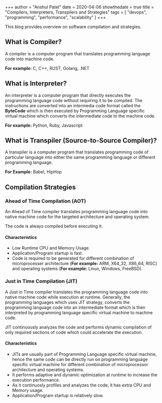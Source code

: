 +++
author = "Anshul Patel"
date = 2020-04-06
showthedate = true
title = "Compilers, Interpreters, Transpilers and Strategies"
tags = [
    "devops",
    "programming",
    "performance",
    "scalability"
]
+++

This blog provides overview on software compilation and strategies.

<!--more-->

## What is Compiler?

A compiler is a computer program that translates programming language code into machine code.

**For example:** C, C++, RUST, Golang, .NET

## What is Interpreter?

An interpreter is a computer program that directly executes the programming language code without requiring it to be compiled. The instructions are converted into an intermedia code format called the **ByteCode** which is then executed by Programming Language specific virtual machine which converts the intermediate code to the machine code.

**For example:** Python, Ruby, Javascript

## What is Transpiler (Source-to-Source Compiler)?

A transpiler is a computer program that translates programming code of particular language into either the same programming language or different programming language.

**For Example:** Babel, HipHop

## Compilation Strategies

### Ahead of Time Compilation (AOT)

An Ahead of Time compiler translates programming language code into native machine code for the targeted architecture and operating system.

The code is always compiled before executing it.

#### Characteristics

* Low Runtime CPU and Memory Usage.
* Application/Program startup is fast.
* Code is required to be generated for different combination of microprocesser architecture (**For example:** ARM, X64_32, X86_64, RISC) and operating systems (**For example:** Linux, Windows, FreeBSD).

### Just in Time Compilation (JIT)

A Just in Time compiler translates the programming language code into native machine code while execution at runtime. Generally, the programming languages which uses JIT strategy, converts the programming language code into an intermediate format which is then interpreted by programming language specific virtual machine to machine code.

JIT continuously analyzes the code and performs dynamic compilation of only required sections of code which could accelerate the execution.


#### Characteristics

* JITs are usually part of Programming Language specific virtual machine, hence the same code can be directly run on programming language specific virtual machine for different combination of microprocessor architecture and operating systems.
* It performs adaptive and dynamic optimization at runtime to increase the execution performance.
* As it continuosly profiles and analyzes the code, it has extra CPU and Memory usage.
* Application/Program startup is relatively slow.
